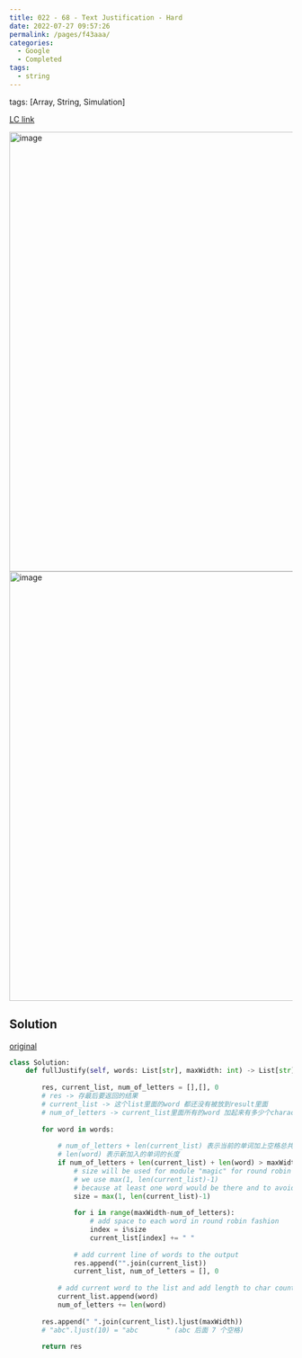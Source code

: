 ```yaml
---
title: 022 - 68 - Text Justification - Hard
date: 2022-07-27 09:57:26
permalink: /pages/f43aaa/
categories:
  - Google
  - Completed
tags:
  - string
---
```

tags: [Array, String, Simulation]

[LC link](https://leetcode.cn/problems/text-justification/)

<img width="782" alt="image" src="https://user-images.githubusercontent.com/41789327/180635359-00bdaefa-c0e1-4abb-8b94-c59708c78686.png">
<img width="764" alt="image" src="https://user-images.githubusercontent.com/41789327/180635366-8b9e3579-0ac6-4a00-81c1-e9c7772b48ff.png">

## Solution
[original](https://leetcode.com/problems/text-justification/discuss/24891/Concise-python-solution-10-lines.)

```python
class Solution:
    def fullJustify(self, words: List[str], maxWidth: int) -> List[str]:
            
        res, current_list, num_of_letters = [],[], 0
        # res -> 存最后要返回的结果
        # current_list -> 这个list里面的word 都还没有被放到result里面
        # num_of_letters -> current_list里面所有的word 加起来有多少个character
        
        for word in words:
        
            # num_of_letters + len(current_list) 表示当前的单词加上空格总共的长度
            # len(word) 表示新加入的单词的长度
            if num_of_letters + len(current_list) + len(word) > maxWidth:
                # size will be used for module "magic" for round robin
                # we use max(1, len(current_list)-1) 
                # because at least one word would be there and to avoid modulo by 0
                size = max(1, len(current_list)-1)
                
                for i in range(maxWidth-num_of_letters):
                    # add space to each word in round robin fashion
                    index = i%size
                    current_list[index] += " " 
                
                # add current line of words to the output
                res.append("".join(current_list))
                current_list, num_of_letters = [], 0
            
            # add current word to the list and add length to char count
            current_list.append(word)
            num_of_letters += len(word)
        
        res.append(" ".join(current_list).ljust(maxWidth))
        # "abc".ljust(10) = "abc       " (abc 后面 7 个空格)
        
        return res
```
